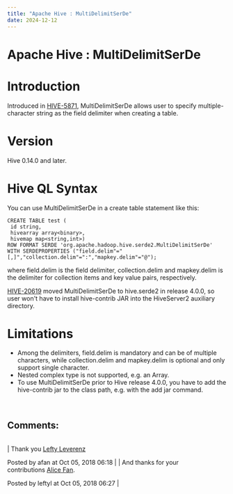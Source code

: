 ```yaml
---
title: "Apache Hive : MultiDelimitSerDe"
date: 2024-12-12
---
```


# Apache Hive : MultiDelimitSerDe

# Introduction

Introduced in [HIVE-5871](https://issues.apache.org/jira/browse/HIVE-5871), MultiDelimitSerDe allows user to specify multiple-character string as the field delimiter when creating a table.

# Version

Hive 0.14.0 and later.

# Hive QL Syntax

  

You can use MultiDelimitSerDe in a create table statement like this:

```
CREATE TABLE test (
 id string,
 hivearray array<binary>,
 hivemap map<string,int>) 
ROW FORMAT SERDE 'org.apache.hadoop.hive.serde2.MultiDelimitSerDe'                  
WITH SERDEPROPERTIES ("field.delim"="[,]","collection.delim"=":","mapkey.delim"="@");
```

where field.delim is the field delimiter, collection.delim and mapkey.delim is the delimiter for collection items and key value pairs, respectively. 

[HIVE-20619](https://issues.apache.org/jira/browse/HIVE-20619) moved MultiDelimitSerDe to hive.serde2 in release 4.0.0, so user won't have to install hive-contrib JAR into the HiveServer2 auxiliary directory.

# Limitations

* Among the delimiters, field.delim is mandatory and can be of multiple characters, while collection.delim and mapkey.delim is optional and only support single character.
* Nested complex type is not supported, e.g. an Array<Array>.
* To use MultiDelimitSerDe prior to Hive release 4.0.0, you have to add the hive-contrib jar to the class path, e.g. with the add jar command.

 

## Comments:

|  |
| --- |
| 
Thank you [Lefty Leverenz](https://cwiki.apache.org/confluence/display/~leftyl)

 Posted by afan at Oct 05, 2018 06:18
  |
| 
And thanks for your contributions [Alice Fan](https://cwiki.apache.org/confluence/display/~afan).

 Posted by leftyl at Oct 05, 2018 06:27
  |

 

 

